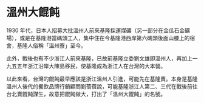 # 溫州大餛飩

1930 年代，日本人招募大批溫州人前來基隆採運煤礦（另一部分在金瓜石金礦場），或是在基隆港當碼頭工人，集中住在今基隆港西岸第六碼頭後面山腰上的宿舍，基隆人俗稱「溫州寮」至今。

此外，戰後也有不少浙江人前來基隆，已故前基隆立委劉文雄即溫州人，再加上一九五五年浙江沿岸大陳島移民，使基隆成為浙江人在台灣的大本營。

以此來看，台灣的餛飩最早應該是浙江溫州人引進，可能先在基隆賣。本身是基隆溫州人後代的餐飲品牌行銷顧問劉蓓蓓說，可能基隆浙江人第二、三代在戰後前往台北賣餛飩謀生，故意把餛飩做大，打出了「溫州大餛飩」的名號。